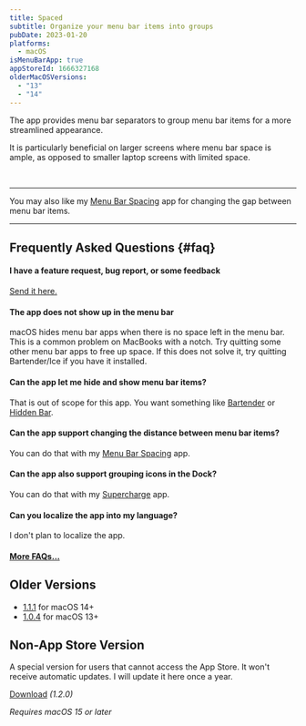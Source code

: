 ```yaml
---
title: Spaced
subtitle: Organize your menu bar items into groups
pubDate: 2023-01-20
platforms:
  - macOS
isMenuBarApp: true
appStoreId: 1666327168
olderMacOSVersions:
  - "13"
  - "14"
---
```


The app provides menu bar separators to group menu bar items for a more streamlined appearance.

It is particularly beneficial on larger screens where menu bar space is ample, as opposed to smaller laptop screens with limited space.

<br>

---

You may also like my [Menu Bar Spacing](/menu-bar-spacing) app for changing the gap between menu bar items.

---

## Frequently Asked Questions {#faq}

#### I have a feature request, bug report, or some feedback

[Send it here.](https://o9-9.github.io/feedback?product=Spaced&referrer=Website-FAQ)

#### The app does not show up in the menu bar

macOS hides menu bar apps when there is no space left in the menu bar. This is a common problem on MacBooks with a notch. Try quitting some other menu bar apps to free up space. If this does not solve it, try quitting Bartender/Ice if you have it installed.

#### Can the app let me hide and show menu bar items?

That is out of scope for this app. You want something like [Bartender](https://www.macbartender.com) or [Hidden Bar](https://apps.apple.com/no/app/hidden-bar/id1452453066?mt=12).

#### Can the app support changing the distance between menu bar items?

You can do that with my [Menu Bar Spacing](/menu-bar-spacing) app.

#### Can the app also support grouping icons in the Dock?

You can do that with my [Supercharge](/supercharge) app.

#### Can you localize the app into my language?

I don't plan to localize the app.

#### [More FAQs…](/apps/faq)

## Older Versions

- [1.1.1](https://github.com/user-attachments/files/18212917/Spaced.1.1.1.-.macOS.14.zip) for macOS 14+
- [1.0.4](https://github.com/o9-9/meta/files/13852708/Spaced.1.0.4.-.macOS.13.zip) for macOS 13+

## Non-App Store Version

A special version for users that cannot access the App Store. It won't receive automatic updates. I will update it here once a year.

[Download](https://www.dropbox.com/scl/fi/b7kcnsg86u00gxpoum6ou/Spaced-1.2.0-1734711302.zip?rlkey=2tabe3k0tyalc5jjuehpyfro9&raw=1) _(1.2.0)_

_Requires macOS 15 or later_
